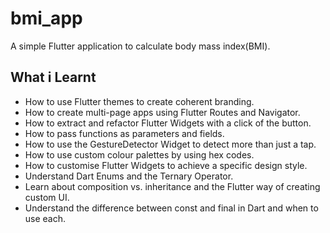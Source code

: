 # bmi_app

A simple Flutter application to calculate body mass index(BMI).

## What i Learnt

+ How to use Flutter themes to create coherent branding.
 + How to create multi-page apps using Flutter Routes and Navigator.
 + How to extract and refactor Flutter Widgets with a click of the button.
 + How to pass functions as parameters and fields.
 + How to use the GestureDetector Widget to detect more than just a tap.
 + How to use custom colour palettes by using hex codes.
 + How to customise Flutter Widgets to achieve a specific design style.
 + Understand Dart Enums and the Ternary Operator.
 + Learn about composition vs. inheritance and the Flutter way of creating custom UI.
 + Understand the difference between const and final in Dart and when to use each.
